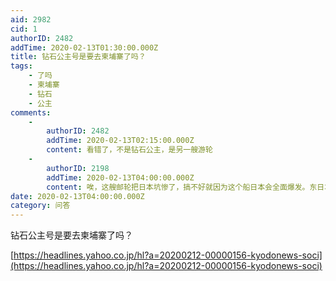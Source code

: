 ```yaml
---
aid: 2982
cid: 1
authorID: 2482
addTime: 2020-02-13T01:30:00.000Z
title: 钻石公主号是要去柬埔寨了吗？
tags:
    - 了吗
    - 柬埔寨
    - 钻石
    - 公主
comments:
    -
        authorID: 2482
        addTime: 2020-02-13T02:15:00.000Z
        content: 看错了，不是钻石公主，是另一艘游轮
    -
        authorID: 2198
        addTime: 2020-02-13T04:00:00.000Z
        content: 唉，这艘邮轮把日本坑惨了，搞不好就因为这个船日本会全面爆发。东日本人现在恨死安倍政权。
date: 2020-02-13T04:00:00.000Z
category: 问答
---
```


钻石公主号是要去柬埔寨了吗？

[https://headlines.yahoo.co.jp/hl?a=20200212-00000156-kyodonews-soci](https://headlines.yahoo.co.jp/hl?a=20200212-00000156-kyodonews-soci)
